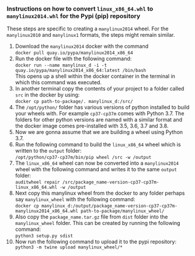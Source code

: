 ### Instructions on how to convert ```linux_x86_64.whl``` to ```manylinux2014.whl``` for the Pypi (pip) repository

These steps are specific to creating a ```manylinux2014``` wheel. For the ```manylinux2010``` and ```manylinux1``` formats,
the steps might remain similar.
1. Download the ```manylinux2014``` docker with the command  
```docker pull quay.io/pypa/manylinux2014_x86_64```  
2. Run the docker file with the following command:  
```docker run --name manylinux_d -i -t quay.io/pypa/manylinux2014_x86_64:latest /bin/bash```  
This opens up a shell within the docker container in the terminal in which this command was executed.
3. In another terminal copy the contents of your project to a folder called ```src```
in the docker by using:  
```docker cp path-to-package/. manylinux_d:/src/``` 
4. The ```/opt/python/``` folder has various versions of python installed to build your wheels with.
For example ```cp37-cp37m``` comes with Python 3.7. The folders for other python versions are named with a similar format
and the docker image comes pre-installed with 3.5, 3.6, 3.7 and 3.8.  
5. Now we are gonna assume that we are building a wheel using Python 3.7.
6. Run the following command to build the ```linux_x86_64``` wheel  which is written to the ```output``` folder:  
```/opt/python/cp37-cp37m/bin/pip wheel /src -w /output```  
7. The ```linux_x86_64``` wheel can now be converted into a ```manylinux2014``` wheel with the following command and writes it to the same ```output``` folder:  
```auditwheel repair /src/package_name-version-cp37-cp37m-linux_x86_64.whl -w /output```  
8. Next copy this manylinux wheel from the docker to any folder perhaps say ```manylinux_wheel``` with the following command:  
```docker cp manylinux_d:/output/package_name-version-cp37-cp37m-manylinux2014_x86_64.whl path-to-package/manylinux_wheel/```
9. Also copy the ```package_name.tar.gz``` file from ```dist``` folder into the ```manylinux_wheel``` folder. This can be created by running the following command:  
```python3 setup.py sdist``` 
10. Now run the following command to upload it to the pypi repository:
``` python3 -m twine upload manylinux_wheel/*```